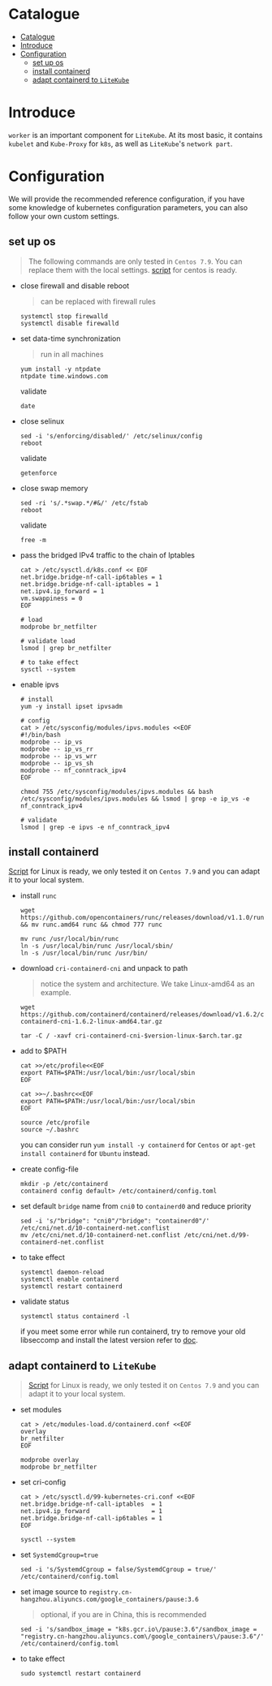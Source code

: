 # Catalogue

- [Catalogue](#catalogue)
- [Introduce](#introduce)
- [Configuration](#configuration)
  - [set up os](#set-up-os)
  - [install containerd](#install-containerd)
  - [adapt containerd to `LiteKube`](#adapt-containerd-to-litekube)

# Introduce

`worker` is an important component for `LiteKube`. At its most basic, it contains `kubelet` and `Kube-Proxy` for `k8s`, as well as `LiteKube`'s `network part`. 

# Configuration

We will provide the recommended reference configuration, if you have some knowledge of kubernetes configuration parameters, you can also follow your own custom settings.

## set up os
> The following commands are only tested in `Centos 7.9`. You can replace them with the local settings. [script](../../scripts/prepare-container-runtime/prepare-os.md) for centos is ready.

- close firewall and disable reboot
  > can be replaced with firewall rules

  ```shell
  systemctl stop firewalld
  systemctl disable firewalld
  ```

- set data-time synchronization
  > run in all machines

  ```shell
  yum install -y ntpdate
  ntpdate time.windows.com
  ```

  validate
  
  ```shell
  date
  ```

- close selinux
  
  ```shell
  sed -i 's/enforcing/disabled/' /etc/selinux/config
  reboot
  ```
  
  validate

  ```shell
  getenforce
  ```

- close swap memory

  ```shell
  sed -ri 's/.*swap.*/#&/' /etc/fstab
  reboot
  ```
  
  validate

  ```shell
  free -m
  ```

- pass the bridged IPv4 traffic to the chain of Iptables
  
  ```shell
  cat > /etc/sysctl.d/k8s.conf << EOF
  net.bridge.bridge-nf-call-ip6tables = 1
  net.bridge.bridge-nf-call-iptables = 1
  net.ipv4.ip_forward = 1
  vm.swappiness = 0 
  EOF

  # load
  modprobe br_netfilter

  # validate load
  lsmod | grep br_netfilter

  # to take effect
  sysctl --system
  ```

- enable ipvs
  
  ```shell
  # install
  yum -y install ipset ipvsadm

  # config
  cat > /etc/sysconfig/modules/ipvs.modules <<EOF
  #!/bin/bash
  modprobe -- ip_vs
  modprobe -- ip_vs_rr
  modprobe -- ip_vs_wrr
  modprobe -- ip_vs_sh
  modprobe -- nf_conntrack_ipv4
  EOF

  chmod 755 /etc/sysconfig/modules/ipvs.modules && bash /etc/sysconfig/modules/ipvs.modules && lsmod | grep -e ip_vs -e nf_conntrack_ipv4

  # validate
  lsmod | grep -e ipvs -e nf_conntrack_ipv4
  ```

## install containerd
[Script](../../scripts/prepare-container-runtime/install-cri-containerd-cni.sh) for Linux is ready, we only tested it on `Centos 7.9` and you can adapt it to your local system.

- install `runc`
  
  ```shell
  wget https://github.com/opencontainers/runc/releases/download/v1.1.0/runc.amd64 && mv runc.amd64 runc && chmod 777 runc

  mv runc /usr/local/bin/runc
  ln -s /usr/local/bin/runc /usr/local/sbin/
  ln -s /usr/local/bin/runc /usr/bin/
  ```

- download `cri-containerd-cni` and unpack to path
  > notice the system and architecture. We take Linux-amd64 as an example.

  ```shell
  wget https://github.com/containerd/containerd/releases/download/v1.6.2/cri-containerd-cni-1.6.2-linux-amd64.tar.gz

  tar -C / -xavf cri-containerd-cni-$version-linux-$arch.tar.gz
  ```

- add to $PATH
  
  ```shell
  cat >>/etc/profile<<EOF
  export PATH=$PATH:/usr/local/bin:/usr/local/sbin
  EOF

  cat >>~/.bashrc<<EOF
  export PATH=$PATH:/usr/local/bin:/usr/local/sbin
  EOF

  source /etc/profile
  source ~/.bashrc
  ```

  you can consider run `yum install -y containerd` for `Centos` or `apt-get install containerd` for `Ubuntu` instead.

- create config-file

  ```shell
  mkdir -p /etc/containerd
  containerd config default> /etc/containerd/config.toml
  ```

- set default `bridge` name from `cni0` to `containerd0` and reduce priority
  
  ```shell
  sed -i 's/"bridge": "cni0"/"bridge": "containerd0"/' /etc/cni/net.d/10-containerd-net.conflist
  mv /etc/cni/net.d/10-containerd-net.conflist /etc/cni/net.d/99-containerd-net.conflist
  ```

- to take effect
  
  ```shell
  systemctl daemon-reload 
  systemctl enable containerd
  systemctl restart containerd
  ```

- validate status
  
  ```shell
  systemctl status containerd -l
  ```

  if you meet some error while run containerd, try to remove your old libseccomp and install the latest version refer to [doc](scripts/prepare-container-runtime/update-libseccomp.md).


## adapt containerd to `LiteKube`
> [Script](../../scripts/prepare-container-runtime/containerd-to-k8s.sh) for Linux is ready, we only tested it on `Centos 7.9` and you can adapt it to your local system.

- set modules
  
  ```shell
  cat > /etc/modules-load.d/containerd.conf <<EOF
  overlay
  br_netfilter
  EOF

  modprobe overlay
  modprobe br_netfilter
  ```

- set cri-config
  
  ```shell
  cat > /etc/sysctl.d/99-kubernetes-cri.conf <<EOF
  net.bridge.bridge-nf-call-iptables  = 1
  net.ipv4.ip_forward                 = 1
  net.bridge.bridge-nf-call-ip6tables = 1
  EOF
  
  sysctl --system
  ```

- set `SystemdCgroup=true`

  ```shell
  sed -i 's/SystemdCgroup = false/SystemdCgroup = true/' /etc/containerd/config.toml
  ```

- set image source to `registry.cn-hangzhou.aliyuncs.com/google_containers/pause:3.6`
   > optional, if you are in China, this is recommended
  
  ```shell
  sed -i 's/sandbox_image = "k8s.gcr.io\/pause:3.6"/sandbox_image = "registry.cn-hangzhou.aliyuncs.com\/google_containers\/pause:3.6"/' /etc/containerd/config.toml
  ```

- to take effect
  
  ```shell
  sudo systemctl restart containerd
  ```
